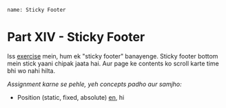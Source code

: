 ```ngMeta
name: Sticky Footer
```

# Part XIV - Sticky Footer

Iss [exercise](http://abhishekgupta92.github.io/equality11) mein, hum ek "sticky footer" banayenge. Sticky footer bottom mein stick
yaani chipak jaata hai. Aur page ke contents ko scroll karte time bhi wo nahi hilta.


_Assignment karne se pehle, yeh concepts padho aur samjho:_

 - Position (static, fixed, absolute) [en](http://www.w3schools.com/css/css_positioning.asp), hi

